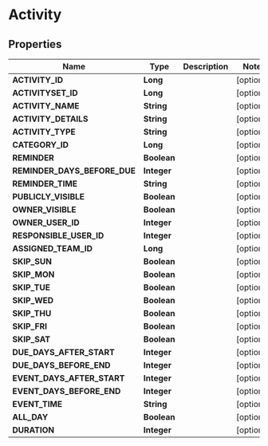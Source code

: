 
# Activity

## Properties
Name | Type | Description | Notes
------------ | ------------- | ------------- | -------------
**ACTIVITY_ID** | **Long** |  |  [optional]
**ACTIVITYSET_ID** | **Long** |  |  [optional]
**ACTIVITY_NAME** | **String** |  |  [optional]
**ACTIVITY_DETAILS** | **String** |  |  [optional]
**ACTIVITY_TYPE** | **String** |  |  [optional]
**CATEGORY_ID** | **Long** |  |  [optional]
**REMINDER** | **Boolean** |  |  [optional]
**REMINDER_DAYS_BEFORE_DUE** | **Integer** |  |  [optional]
**REMINDER_TIME** | **String** |  |  [optional]
**PUBLICLY_VISIBLE** | **Boolean** |  |  [optional]
**OWNER_VISIBLE** | **Boolean** |  |  [optional]
**OWNER_USER_ID** | **Integer** |  |  [optional]
**RESPONSIBLE_USER_ID** | **Integer** |  |  [optional]
**ASSIGNED_TEAM_ID** | **Long** |  |  [optional]
**SKIP_SUN** | **Boolean** |  |  [optional]
**SKIP_MON** | **Boolean** |  |  [optional]
**SKIP_TUE** | **Boolean** |  |  [optional]
**SKIP_WED** | **Boolean** |  |  [optional]
**SKIP_THU** | **Boolean** |  |  [optional]
**SKIP_FRI** | **Boolean** |  |  [optional]
**SKIP_SAT** | **Boolean** |  |  [optional]
**DUE_DAYS_AFTER_START** | **Integer** |  |  [optional]
**DUE_DAYS_BEFORE_END** | **Integer** |  |  [optional]
**EVENT_DAYS_AFTER_START** | **Integer** |  |  [optional]
**EVENT_DAYS_BEFORE_END** | **Integer** |  |  [optional]
**EVENT_TIME** | **String** |  |  [optional]
**ALL_DAY** | **Boolean** |  |  [optional]
**DURATION** | **Integer** |  |  [optional]



